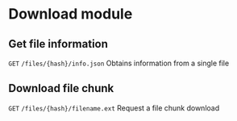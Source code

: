 # Download module

## Get file information
`GET` `/files/{hash}/info.json`
Obtains information from a single file

## Download file chunk
`GET` `/files/{hash}/filename.ext`
Request a file chunk download
